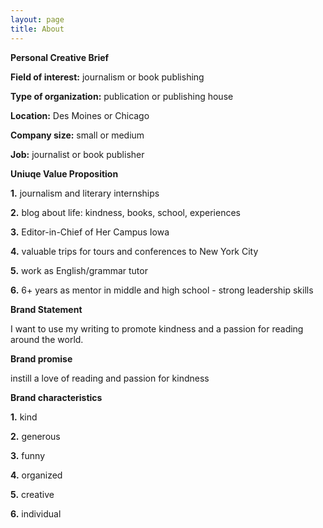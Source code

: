```yaml
---
layout: page
title: About
---
```


<b>Personal Creative Brief</b>

<b>Field of interest:</b> journalism or book publishing

<b>Type of organization:</b> publication or publishing house

<b>Location:</b> Des Moines or Chicago

<b>Company size:</b> small or medium

<b>Job:</b> journalist or book publisher


<b>Uniuqe Value Proposition</b>

<b>1.</b> journalism and literary internships

<b>2.</b> blog about life: kindness, books, school, experiences

<b>3.</b> Editor-in-Chief of Her Campus Iowa

<b>4.</b> valuable trips for tours and conferences to New York City

<b>5.</b> work as English/grammar tutor

<b>6.</b> 6+ years as mentor in middle and high school - strong leadership skills


<b>Brand Statement</b>

I want to use my writing to promote kindness and a passion for reading around the world.


<b>Brand promise</b>

instill a love of reading and passion for kindness


<b>Brand characteristics</b>

<b>1.</b> kind

<b>2.</b> generous

<b>3.</b> funny

<b>4.</b> organized

<b>5.</b> creative

<b>6.</b> individual
